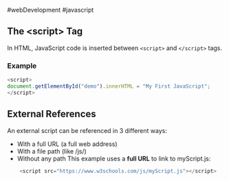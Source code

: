 #webDevelopment #javascript 

## The \<script> Tag
In HTML, JavaScript code is inserted between `<script>` and `</script>` tags.

### Example
```js
<script>  
document.getElementById("demo").innerHTML = "My First JavaScript";  
</script>
```
## External References

An external script can be referenced in 3 different ways:
- With a full URL (a full web address)
- With a file path (like /js/)
- Without any path
This example uses a **full URL** to link to myScript.js:
```js
	<script src="https://www.w3schools.com/js/myScript.js"></script>
```


